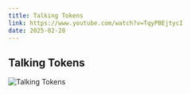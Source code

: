 ```yaml
---
title: Talking Tokens
link: https://www.youtube.com/watch?v=TqyPBEjtycI
date: 2025-02-28
---
```


## Talking Tokens

![Talking Tokens](https://www.youtube.com/watch?v=TqyPBEjtycI)

